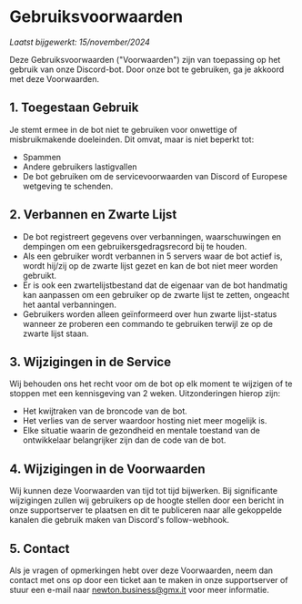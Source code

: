 # Gebruiksvoorwaarden

_Laatst bijgewerkt: 15/november/2024_

Deze Gebruiksvoorwaarden ("Voorwaarden") zijn van toepassing op het gebruik van onze Discord-bot. Door onze bot te gebruiken, ga je akkoord met deze Voorwaarden.

## 1. Toegestaan Gebruik

Je stemt ermee in de bot niet te gebruiken voor onwettige of misbruikmakende doeleinden. Dit omvat, maar is niet beperkt tot:
- Spammen
- Andere gebruikers lastigvallen
- De bot gebruiken om de servicevoorwaarden van Discord of Europese wetgeving te schenden.

## 2. Verbannen en Zwarte Lijst

- De bot registreert gegevens over verbanningen, waarschuwingen en dempingen om een gebruikersgedragsrecord bij te houden.
- Als een gebruiker wordt verbannen in 5 servers waar de bot actief is, wordt hij/zij op de zwarte lijst gezet en kan de bot niet meer worden gebruikt.
- Er is ook een zwartelijstbestand dat de eigenaar van de bot handmatig kan aanpassen om een gebruiker op de zwarte lijst te zetten, ongeacht het aantal verbanningen.
- Gebruikers worden alleen geïnformeerd over hun zwarte lijst-status wanneer ze proberen een commando te gebruiken terwijl ze op de zwarte lijst staan.

## 3. Wijzigingen in de Service

Wij behouden ons het recht voor om de bot op elk moment te wijzigen of te stoppen met een kennisgeving van 2 weken. Uitzonderingen hierop zijn:
- Het kwijtraken van de broncode van de bot.
- Het verlies van de server waardoor hosting niet meer mogelijk is.
- Elke situatie waarin de gezondheid en mentale toestand van de ontwikkelaar belangrijker zijn dan de code van de bot.

## 4. Wijzigingen in de Voorwaarden

Wij kunnen deze Voorwaarden van tijd tot tijd bijwerken. Bij significante wijzigingen zullen wij gebruikers op de hoogte stellen door een bericht in onze supportserver te plaatsen en dit te publiceren naar alle gekoppelde kanalen die gebruik maken van Discord's follow-webhook.

## 5. Contact

Als je vragen of opmerkingen hebt over deze Voorwaarden, neem dan contact met ons op door een ticket aan te maken in onze supportserver of stuur een e-mail naar newton.business@gmx.it voor meer informatie.
